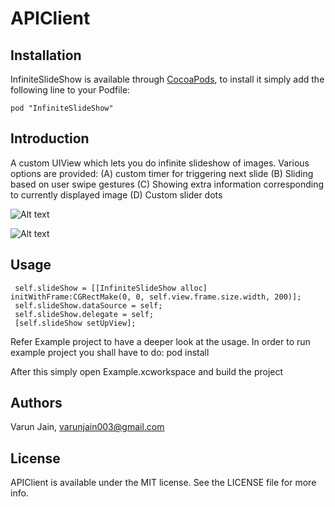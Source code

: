 # APIClient

## Installation

InfiniteSlideShow is available through [CocoaPods](http://cocoapods.org), to install
it simply add the following line to your Podfile:

    pod "InfiniteSlideShow"

## Introduction

A custom UIView which lets you do infinite slideshow of images. Various options are provided: (A) custom timer for triggering next slide (B) Sliding based on user swipe gestures (C) Showing extra information corresponding to currently displayed image (D) Custom slider dots

![Alt text](https://github.com/thebitmonk/InfiniteSlideShow/blob/master/ScreenShots/1.png "")

![Alt text](https://github.com/thebitmonk/InfiniteSlideShow/blob/master/ScreenShots/2.png "")

## Usage
	 self.slideShow = [[InfiniteSlideShow alloc] initWithFrame:CGRectMake(0, 0, self.view.frame.size.width, 200)];
	 self.slideShow.dataSource = self;
	 self.slideShow.delegate = self;
	 [self.slideShow setUpView];

Refer Example project to have a deeper look at the usage. In order to run example project you shall have to do:
	pod install

After this simply open Example.xcworkspace and build the project

## Authors

Varun Jain, varunjain003@gmail.com

## License

APIClient is available under the MIT license. See the LICENSE file for more info.
